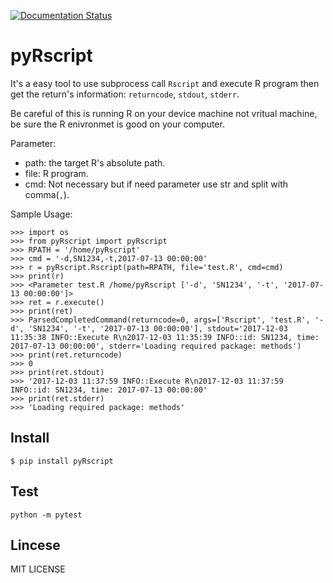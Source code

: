 [![Documentation Status](https://readthedocs.org/projects/pyrscript/badge/?version=latest)](http://pyrscript.readthedocs.io/en/latest/?badge=latest)

# pyRscript

It's a easy tool to use subprocess call `Rscript` and execute R program then get the return's information: `returncode`, `stdout`, `stderr`.

Be careful of this is running R on your device machine not vritual machine, be sure the R enivronmet is good on your computer.


Parameter:
+ path: the target R's absolute path.
+ file: R program.
+ cmd: Not necessary but if need parameter use str and split with comma(`,`).


Sample Usage:
```
>>> import os
>>> from pyRscript import pyRscript
>>> RPATH = '/home/pyRscript'
>>> cmd = '-d,SN1234,-t,2017-07-13 00:00:00'
>>> r = pyRscript.Rscript(path=RPATH, file='test.R', cmd=cmd)
>>> print(r)
>>> <Parameter test.R /home/pyRscript ['-d', 'SN1234', '-t', '2017-07-13 00:00:00']>
>>> ret = r.execute()
>>> print(ret)
>>> ParsedCompletedCommand(returncode=0, args=['Rscript', 'test.R', '-d', 'SN1234', '-t', '2017-07-13 00:00:00'], stdout='2017-12-03 11:35:38 INFO::Execute R\n2017-12-03 11:35:39 INFO::id: SN1234, time: 2017-07-13 00:00:00', stderr='Loading required package: methods')
>>> print(ret.returncode)
>>> 0
>>> print(ret.stdout)
>>> '2017-12-03 11:37:59 INFO::Execute R\n2017-12-03 11:37:59 INFO::id: SN1234, time: 2017-07-13 00:00:00'
>>> print(ret.stderr)
>>> 'Loading required package: methods'
```


## Install

```
$ pip install pyRscript
```


## Test

```
python -m pytest
```


## Lincese

MIT LICENSE


